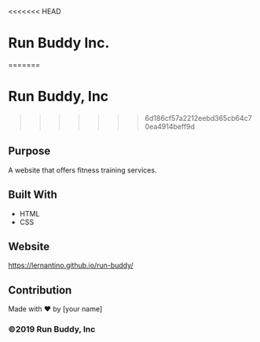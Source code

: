 <<<<<<< HEAD
# Run Buddy Inc.
=======
# Run Buddy, Inc
>>>>>>> 6d186cf57a2212eebd365cb64c70ea4914beff9d

## Purpose
A website that offers fitness training services. 

## Built With
* HTML
* CSS

## Website
https://lernantino.github.io/run-buddy/

## Contribution
Made with ❤️ by [your name]

### ©️2019 Run Buddy, Inc 
